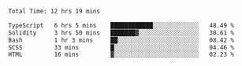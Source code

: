 <!--START_SECTION:waka-->

```txt
Total Time: 12 hrs 19 mins

TypeScript   6 hrs 5 mins    ████████████░░░░░░░░░░░░░   48.49 %
Solidity     3 hrs 50 mins   ███████▓░░░░░░░░░░░░░░░░░   30.61 %
Bash         1 hr 3 mins     ██░░░░░░░░░░░░░░░░░░░░░░░   08.42 %
SCSS         33 mins         █░░░░░░░░░░░░░░░░░░░░░░░░   04.46 %
HTML         16 mins         ▓░░░░░░░░░░░░░░░░░░░░░░░░   02.23 %
```

<!--END_SECTION:waka-->
